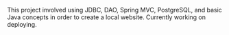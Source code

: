 This project involved using JDBC, DAO, Spring MVC, PostgreSQL, and basic Java concepts in order to create a local website. Currently working on deploying.
